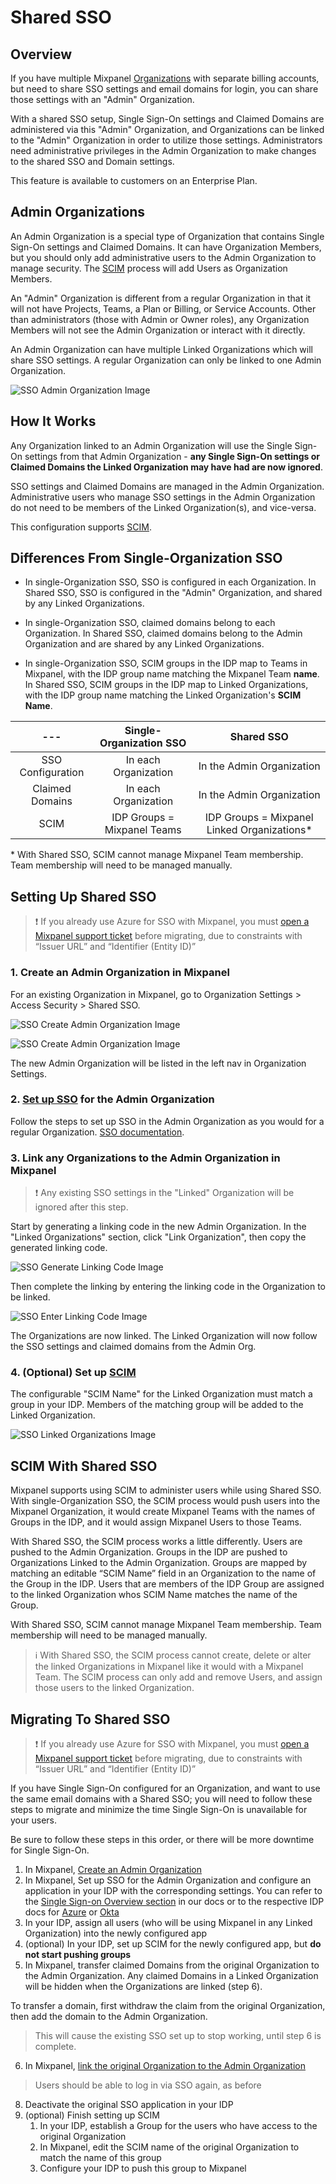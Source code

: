# Shared SSO

## Overview

If you have multiple Mixpanel [Organizations](/docs/orgs-and-projects/organizations) with separate billing accounts, but need to share SSO settings and email domains for login, you can share those settings with an "Admin" Organization.

With a shared SSO setup, Single Sign-On settings and Claimed Domains are administered via this "Admin" Organization, and Organizations can be linked to the "Admin" Organization in order to utilize those settings. Administrators need administrative privileges in the Admin Organization to make changes to the shared SSO and Domain settings.

This feature is available to customers on an Enterprise Plan.

## Admin Organizations

An Admin Organization is a special type of Organization that contains Single Sign-On settings and Claimed Domains. It can have Organization Members, but you should only add administrative users to the Admin Organization to manage security. The [SCIM](/docs/access-security/single-sign-on/overview#scim) process will add Users as Organization Members.

An "Admin" Organization is different from a regular Organization in that it will not have Projects, Teams, a Plan or Billing, or Service Accounts. Other than administrators (those with Admin or Owner roles), any Organization Members will not see the Admin Organization or interact with it directly.

An Admin Organization can have multiple Linked Organizations which will share SSO settings. A regular Organization can only be linked to one Admin Organization.

![SSO Admin Organization Image](/sso_view_admin_org.png)

## How It Works

Any Organization linked to an Admin Organization will use the Single Sign-On settings from that Admin Organization - **any Single Sign-On settings or Claimed Domains the Linked Organization may have had are now ignored**.

SSO settings and Claimed Domains are managed in the Admin Organization. Administrative users who manage SSO settings in the Admin Organization do not need to be members of the Linked Organization(s), and vice-versa.

This configuration supports [SCIM](/docs/access-security/single-sign-on/overview#scim).

## Differences From Single-Organization SSO

- In single-Organization SSO, SSO is configured in each Organization. In Shared SSO, SSO is configured in the "Admin" Organization, and shared by any Linked Organizations.

- In single-Organization SSO, claimed domains belong to each Organization. In Shared SSO, claimed domains belong to the Admin Organization and are shared by any Linked Organizations.

- In single-Organization SSO, SCIM groups in the IDP map to Teams in Mixpanel, with the IDP group name matching the Mixpanel Team **name**. In Shared SSO, SCIM groups in the IDP map to Linked Organizations, with the IDP group name matching the Linked Organization's **SCIM Name**.

 ---|**Single-Organization SSO**|**Shared SSO**
:-----:|:-----:|:-----:
SSO Configuration|In each Organization|In the Admin Organization
Claimed Domains|In each Organization|In the Admin Organization
SCIM|IDP Groups = Mixpanel Teams|IDP Groups = Mixpanel Linked Organizations*

\* With Shared SSO, SCIM cannot manage Mixpanel Team membership. Team membership will need to be managed manually.

## Setting Up Shared SSO

> ❗ If you already use Azure for SSO with Mixpanel, you must [open a Mixpanel support ticket](https://mixpanel.com/get-support) before migrating, due to constraints with “Issuer URL” and “Identifier (Entity ID)”

### 1. Create an Admin Organization in Mixpanel

For an existing Organization in Mixpanel, go to Organization Settings > Access Security > Shared SSO.

![SSO Create Admin Organization Image](/sso_create_admin_org1.png)

![SSO Create Admin Organization Image](/sso_create_admin_org2.png)

The new Admin Organization will be listed in the left nav in Organization Settings.

### 2. [Set up SSO](/docs/access-security/single-sign-on/overview) for the Admin Organization

Follow the steps to set up SSO in the Admin Organization as you would for a regular Organization. [SSO documentation](/docs/access-security/single-sign-on/overview).

### 3. Link any Organizations to the Admin Organization in Mixpanel

> ❗ Any existing SSO settings in the "Linked" Organization will be ignored after this step.

Start by generating a linking code in the new Admin Organization. In the "Linked Organizations" section, click "Link Organization", then copy the generated linking code.

![SSO Generate Linking Code Image](/sso_generate_linking_code.png)

Then complete the linking by entering the linking code in the Organization to be linked.

![SSO Enter Linking Code Image](/sso_enter_linking_code.png)

The Organizations are now linked. The Linked Organization will now follow the SSO settings and claimed domains from the Admin Org.

### 4. (Optional) Set up [SCIM](/docs/access-security/single-sign-on/overview#scim)

The configurable "SCIM Name" for the Linked Organization must match a group in your IDP. Members of the matching group will be added to the Linked Organization.

![SSO Linked Organizations Image](/sso_linked_orgs.png)

## SCIM With Shared SSO

Mixpanel supports using SCIM to administer users while using Shared SSO. With single-Organization SSO, the SCIM process would push users into the Mixpanel Organization, it would create Mixpanel Teams with the names of Groups in the IDP, and it would assign Mixpanel Users to those Teams.

With Shared SSO, the SCIM process works a little differently. Users are pushed to the Admin Organization. Groups in the IDP are pushed to Organizations Linked to the Admin Organization. Groups are mapped by matching an editable “SCIM Name” field in an Organization to the name of the Group in the IDP. Users that are members of the IDP Group are assigned to the linked Organization whos SCIM Name matches the name of the Group.

With Shared SSO, SCIM cannot manage Mixpanel Team membership. Team membership will need to be managed manually.

> ℹ️ With Shared SSO, the SCIM process cannot create, delete or alter the linked Organizations in Mixpanel like it would with a Mixpanel Team. The SCIM process can only add and remove Users, and assign those users to the linked Organization.

## Migrating To Shared SSO

> ❗ If you already use Azure for SSO with Mixpanel, you must [open a Mixpanel support ticket](https://mixpanel.com/get-support) before migrating, due to constraints with “Issuer URL” and “Identifier (Entity ID)”

If you have Single Sign-On configured for an Organization, and want to use the same email domains with a Shared SSO; you will need to follow these steps to migrate and minimize the time Single Sign-On is unavailable for your users.

Be sure to follow these steps in this order, or there will be more downtime for Single Sign-On.

1. In Mixpanel, [Create an Admin Organization](#1-create-an-admin-organization-in-mixpanel)
2. In Mixpanel, Set up SSO for the Admin Organization and configure an application in your IDP with the corresponding settings. You can refer to the [Single Sign-on Overview section](/docs/access-security/single-sign-on/overview) in our docs or to the respective IDP docs for [Azure](/docs/access-security/single-sign-on/azure) or [Okta](/docs/access-security/single-sign-on/okta)
3. In your IDP, assign all users (who will be using Mixpanel in any Linked Organization) into the newly configured app
4. (optional) In your IDP, set up SCIM for the newly configured app, but **do not start pushing groups**
5. In Mixpanel, transfer claimed Domains from the original Organization to the Admin Organization. Any claimed Domains in a Linked Organization will be hidden when the Organizations are linked (step 6).

To transfer a domain, first withdraw the claim from the original Organization, then add the domain to the Admin Organization.

> This will cause the existing SSO set up to stop working, until step 6 is complete.

6. In Mixpanel, [link the original Organization to the Admin Organization](#3-link-any-organizations-to-the-admin-organization-in-mixpanel)

> Users should be able to log in via SSO again, as before

8. Deactivate the original SSO application in your IDP
9. (optional) Finish setting up SCIM
    1. In your IDP, establish a Group for the users who have access to the original Organization
    2. In Mixpanel, edit the SCIM name of the original Organization to match the name of this group
    3. Configure your IDP to push this group to Mixpanel
